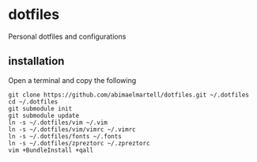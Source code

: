dotfiles
========

Personal dotfiles and configurations

installation
------------
Open a terminal and copy the following
```ssh
git clone https://github.com/abimaelmartell/dotfiles.git ~/.dotfiles
cd ~/.dotfiles
git submodule init
git submodule update
ln -s ~/.dotfiles/vim ~/.vim
ln -s ~/.dotfiles/vim/vimrc ~/.vimrc
ln -s ~/.dotfiles/fonts ~/.fonts
ln -s ~/.dotfiles/zpreztorc ~/.zpreztorc
vim +BundleInstall +qall
```
